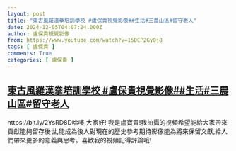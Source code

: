 ```yaml
---
layout: post
title: "東古風羅漢拳培訓學校 #盧保貴視覺影像##生活#三農山區#留守老人"
date: 2024-12-05T04:07:24.000Z
author: 盧保貴視覺影像
from: https://www.youtube.com/watch?v=15DCP2GyOj8
tags: [ 盧保貴 ]
comments: True
categories: [ 盧保貴 ]
---
```

<!--1733371644000-->
[東古風羅漢拳培訓學校 #盧保貴視覺影像##生活#三農山區#留守老人](https://www.youtube.com/watch?v=15DCP2GyOj8)
------

<div>
https://bit.ly/2YsRD8D哈嘍,大家好! 我是盧寶貴!我拍攝的視頻希望能給大家帶來貢獻能夠留存後世,能成為後人對現在的歷史參考期待影像能為將來保留文獻,給人們帶來更多的意義與思考。喜歡我的視頻記得評論哦!
</div>
